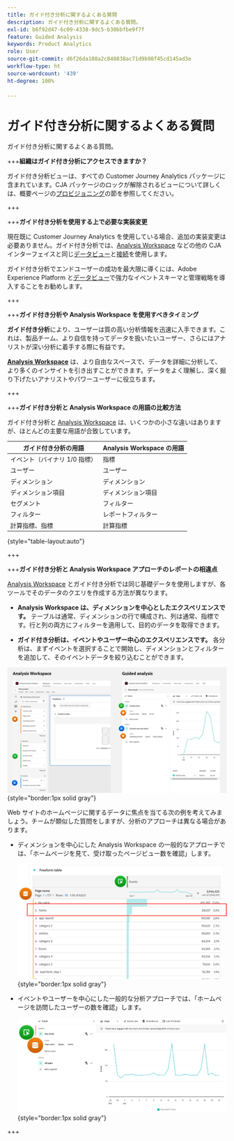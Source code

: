 ```yaml
---
title: ガイド付き分析に関するよくある質問
description: ガイド付き分析に関するよくある質問。
exl-id: b6f92d47-6c09-4338-9dc5-b30bbfbe9f7f
feature: Guided Analysis
keywords: Product Analytics
role: User
source-git-commit: d6f26da108a2c840838ac71d9b98f45cd145ad3e
workflow-type: ht
source-wordcount: '439'
ht-degree: 100%

---
```


# ガイド付き分析に関するよくある質問

ガイド付き分析に関するよくある質問。

+++**組織はガイド付き分析にアクセスできますか？**

ガイド付き分析ビューは、すべての Customer Journey Analytics パッケージに含まれています。CJA パッケージのロックが解除されるビューについて詳しくは、概要ページの[プロビジョニング](overview.md#provisioning)の節を参照してください。

+++

+++**ガイド付き分析を使用する上で必要な実装変更**

現在既に Customer Journey Analytics を使用している場合、追加の実装変更は必要ありません。ガイド付き分析では、[Analysis Workspace](../analysis-workspace/home.md) などの他の CJA インターフェイスと同じ[データビュー](../data-views/data-views.md)と[接続](../connections/overview.md)を使用します。

ガイド付き分析でエンドユーザーの成功を最大限に導くには、Adobe Experience Platform と[データビュー](../data-views/data-views.md)で強力なイベントスキーマと管理戦略を導入することをお勧めします。

+++

+++**ガイド付き分析や Analysis Workspace を使用すべきタイミング**

**ガイド付き分析**&#x200B;により、ユーザーは質の高い分析情報を迅速に入手できます。これは、製品チーム、より自信を持ってデータを扱いたいユーザー、さらにはアナリストが深い分析に着手する際に有益です。

**[Analysis Workspace](../analysis-workspace/home.md)** は、より自由なスペースで、データを詳細に分析して、より多くのインサイトを引き出すことができます。データをよく理解し、深く掘り下げたいアナリストやパワーユーザーに役立ちます。

+++

+++**ガイド付き分析と Analysis Workspace の用語の比較方法**

ガイド付き分析と [Analysis Workspace](../analysis-workspace/home.md) は、いくつかの小さな違いはありますが、ほとんどの主要な用語が合致しています。

| ガイド付き分析の用語 | Analysis Workspace の用語 |
| --- | --- |
| イベント（バイナリ 1/0 指標） | 指標 |
| ユーザー | ユーザー |
| ディメンション | ディメンション |
| ディメンション項目 | ディメンション項目 |
| セグメント | フィルター |
| フィルター | レポートフィルター |
| 計算指標、指標 | 計算指標 |

{style="table-layout:auto"}

+++

+++**ガイド付き分析と Analysis Workspace アプローチのレポートの相違点**

[Analysis Workspace](../analysis-workspace/home.md) とガイド付き分析では同じ基礎データを使用しますが、各ツールでそのデータのクエリを作成する方法が異なります。

* **Analysis Workspace は、ディメンションを中心としたエクスペリエンスです。** テーブルは通常、ディメンションの行で構成され、列は通常、指標です。行と列の両方にフィルターを適用して、目的のデータを取得できます。

* **ガイド付き分析は、イベントやユーザー中心のエクスペリエンスです。** 各分析は、まずイベントを選択することで開始し、ディメンションとフィルターを追加して、そのイベントデータを絞り込むことができます。

![Analysis Workspace とガイド付き分析のビュー](assets/structure.png){style="border:1px solid gray"}

Web サイトのホームページに関するデータに焦点を当てる次の例を考えてみましょう。チームが類似した質問をしますが、分析のアプローチは異なる場合があります。

* ディメンションを中心にした Analysis Workspace の一般的なアプローチでは、「ホームページを見て、受け取ったページビュー数を確認」します。

  ![ディメンション中心](assets/dimension-centered.png){style="border:1px solid gray"}

* イベントやユーザーを中心にした一般的な分析アプローチでは、「ホームページを訪問したユーザーの数を確認」します。

  ![イベント中心](assets/event-centered.png){style="border:1px solid gray"}

+++
